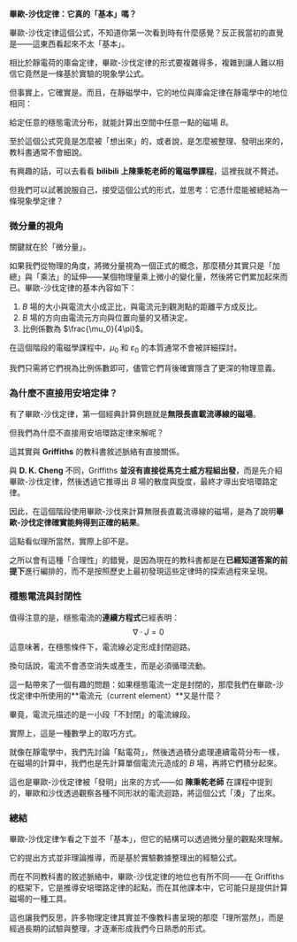 
**畢歐-沙伐定律：它真的「基本」嗎？**  

畢歐-沙伐定律這個公式，不知道你第一次看到時有什麼感覺？反正我當初的直覺是——這東西看起來不太「基本」。

相比於靜電荷的庫侖定律，畢歐-沙伐定律的形式要複雜得多，複雜到讓人難以相信它竟然是一條基於實驗的現象學公式。

但事實上，它確實是。而且，在靜磁學中，它的地位與庫侖定律在靜電學中的地位相同：

給定任意的穩態電流分布，就能計算出空間中任意一點的磁場 $B$。  

至於這個公式究竟是怎麼被「想出來」的，或者說，是怎麼被整理、發明出來的，教科書通常不會細說。

有興趣的話，可以去看看 **bilibili 上陳秉乾老師的電磁學課程**，這裡我就不贅述。

但我們可以試著說服自己，接受這個公式的形式，並思考：它憑什麼能被總結為一條現象學定律？  

### **微分量的視角**

關鍵就在於「微分量」。

如果我們從物理的角度，將微分量視為一個正式的概念，那麼積分其實只是「加總」與「乘法」的延伸——某個物理量乘上微小的變化量，然後將它們累加起來而已。畢歐-沙伐定律的基本內容如下：
1. $B$ 場的大小與電流大小成正比，與電流元到觀測點的距離平方成反比。  
2. $B$ 場的方向由電流元方向與位置向量的叉積決定。  
3. 比例係數為 $\frac{\mu_0}{4\pi}$。  

在這個階段的電磁學課程中，$\mu_0$ 和 $\varepsilon_0$ 的本質通常不會被詳細探討。

我們只需將它們視為比例係數即可，儘管它們背後確實隱含了更深的物理意義。  

### **為什麼不直接用安培定律？**

有了畢歐-沙伐定律，第一個經典計算例題就是**無限長直載流導線的磁場**。

但我們為什麼不直接用安培環路定律來解呢？  

這其實與 **Griffiths** 的教科書敘述脈絡有直接關係。

與 **D. K. Cheng** 不同，Griffiths **並沒有直接從馬克士威方程組出發**，而是先介紹畢歐-沙伐定律，然後透過它推導出 $B$ 場的散度與旋度，最終才導出安培環路定律。

因此，在這個階段使用畢歐-沙伐來計算無限長直載流導線的磁場，是為了說明**畢歐-沙伐定律確實能夠得到正確的結果**。  

這點看似理所當然，實際上卻不是。

之所以會有這種「合理性」的錯覺，是因為現在的教科書都是在**已經知道答案的前提下**進行編排的，而不是按照歷史上最初發現這些定律時的探索過程來呈現。  

### **穩態電流與封閉性**

值得注意的是，穩態電流的**連續方程式**已經表明：
$$
\nabla \cdot J = 0
$$
這意味著，在穩態條件下，電流線必定形成封閉迴路。

換句話說，電流不會憑空消失或產生，而是必須循環流動。  

這一點帶來了一個有趣的問題：如果穩態電流一定是封閉的，那麼我們在畢歐-沙伐定律中所使用的**電流元（current element）**又是什麼？

畢竟，電流元描述的是一小段「不封閉」的電流線段。  

實際上，這是一種數學上的取巧方式。

就像在靜電學中，我們先討論「點電荷」，然後透過積分處理連續電荷分布一樣，在磁場的計算中，我們也是先計算單個電流元造成的 $B$ 場，再將它們積分起來。

這也是畢歐-沙伐定律被「發明」出來的方式——如 **陳秉乾老師** 在課程中提到的，畢歐和沙伐透過觀察各種不同形狀的電流迴路，將這個公式「湊」了出來。  

### **總結**

畢歐-沙伐定律乍看之下並不「基本」，但它的結構可以透過微分量的觀點來理解。

它的提出方式並非理論推導，而是基於實驗數據整理出的經驗公式。

而在不同教科書的敘述脈絡中，畢歐-沙伐定律的地位也有所不同——在 Griffiths 的框架下，它是推導安培環路定律的起點，而在其他課本中，它可能只是提供計算磁場的一種工具。  

這也讓我們反思，許多物理定律其實並不像教科書呈現的那麼「理所當然」，而是經過長期的試驗與整理，才逐漸形成我們今日熟悉的形式。
